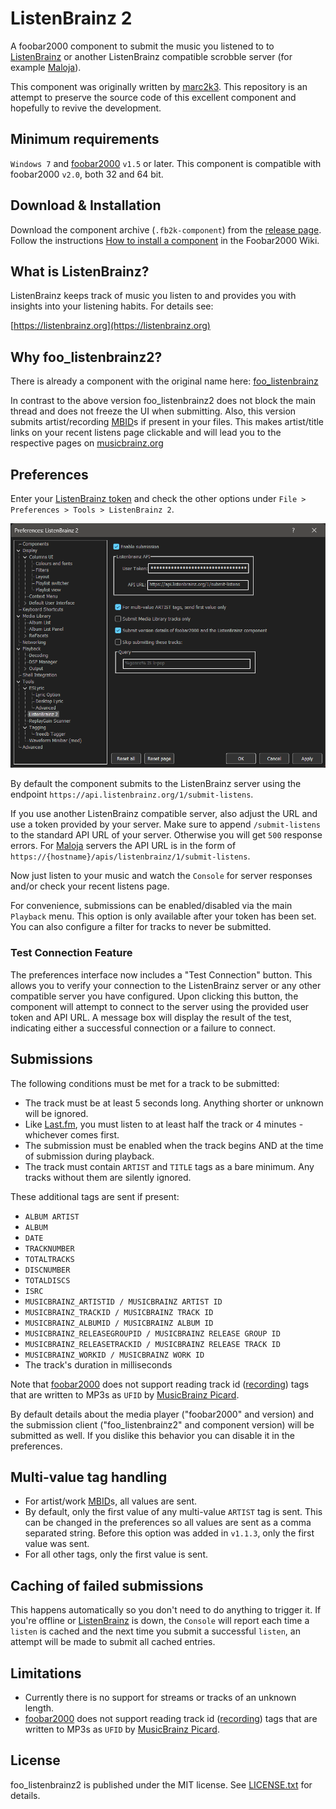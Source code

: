 # ListenBrainz 2

A foobar2000 component to submit the music you listened to to [ListenBrainz](https://listenbrainz.org) or another ListenBrainz compatible scrobble server (for example [Maloja](https://github.com/krateng/maloja)).

This component was originally written by [marc2k3](https://github.com/marc2k3/). This repository is an attempt to preserve the source code of this excellent component and hopefully to revive the development.


## Minimum requirements

`Windows 7` and [foobar2000](https://foobar2000.org) `v1.5` or later. This component is compatible with foobar2000 `v2.0`, both 32 and 64 bit.


## Download & Installation

Download the component archive (`.fb2k-component`) from the [release page](https://github.com/phw/foo_listenbrainz2/releases). Follow the instructions [How to install a component](https://wiki.hydrogenaud.io/index.php?title=Foobar2000:How_to_install_a_component) in the Foobar2000 Wiki.


## What is ListenBrainz?

ListenBrainz keeps track of music you listen to and provides you with insights into your listening habits. For details see:

[https://listenbrainz.org](https://listenbrainz.org)


## Why foo_listenbrainz2?

There is already a component with the original name here: [foo_listenbrainz](https://gitlab.com/ykBuilds/foo_listenbrainz)

In contrast to the above version foo_listenbrainz2 does not block the main thread and does not freeze the UI when submitting. Also, this version submits artist/recording [MBID](https://musicbrainz.org/doc/MusicBrainz_Identifier)s if present in your files. This makes artist/title links on your recent listens page clickable and will lead you to the respective pages on [musicbrainz.org](https://musicbrainz.org)


## Preferences

Enter your [ListenBrainz token](https://listenbrainz.org/profile) and check the other options under
`File > Preferences > Tools > ListenBrainz 2`.

![Preferences](preferences.png)

By default the component submits to the ListenBrainz server using the endpoint `https://api.listenbrainz.org/1/submit-listens`.

If you use another ListenBrainz compatible server, also adjust the URL and use a token provided by your server. Make sure to append `/submit-listens` to the standard API URL of your server. Otherwise you will get `500` response errors. For [Maloja](https://github.com/krateng/maloja) servers the API URL is in the form of `https://{hostname}/apis/listenbrainz/1/submit-listens`.

Now just listen to your music and watch the `Console` for server responses and/or check your recent listens page.

For convenience, submissions can be enabled/disabled via the main `Playback` menu. This option is only available after your token has been set. You can also configure a filter for tracks to never be submitted.

### Test Connection Feature

The preferences interface now includes a "Test Connection" button. This allows you to verify your connection to the ListenBrainz server or any other compatible server you have configured. Upon clicking this button, the component will attempt to connect to the server using the provided user token and API URL. A message box will display the result of the test, indicating either a successful connection or a failure to connect.

## Submissions

The following conditions must be met for a track to be submitted:

- The track must be at least 5 seconds long. Anything shorter or unknown will be ignored.
- Like [Last.fm](https://last.fm), you must listen to at least half the track or 4 minutes - whichever comes first.
- The submission must be enabled when the track begins AND at the time of submission during playback.
- The track must contain `ARTIST` and `TITLE` tags as a bare minimum. Any tracks without them are silently ignored.

These additional tags are sent if present:

- `ALBUM ARTIST`
- `ALBUM`
- `DATE`
- `TRACKNUMBER`
- `TOTALTRACKS`
- `DISCNUMBER`
- `TOTALDISCS`
- `ISRC`
- `MUSICBRAINZ_ARTISTID / MUSICBRAINZ ARTIST ID`
- `MUSICBRAINZ_TRACKID / MUSICBRAINZ TRACK ID`
- `MUSICBRAINZ_ALBUMID / MUSICBRAINZ ALBUM ID`
- `MUSICBRAINZ_RELEASEGROUPID / MUSICBRAINZ RELEASE GROUP ID`
- `MUSICBRAINZ_RELEASETRACKID / MUSICBRAINZ RELEASE TRACK ID`
- `MUSICBRAINZ_WORKID / MUSICBRAINZ WORK ID`
- The track's duration in milliseconds

Note that [foobar2000](https://foobar2000.org) does not support reading track id ([recording](https://musicbrainz.org/doc/Recording)) tags that are written to MP3s as `UFID` by [MusicBrainz Picard](https://picard.musicbrainz.org/).

By default details about the media player ("foobar2000" and version) and the submission client ("foo_listenbrainz2" and component version) will be submitted as well. If you dislike this behavior you can disable it in the preferences.


## Multi-value tag handling

- For artist/work [MBID](https://musicbrainz.org/doc/MusicBrainz_Identifier)s, all values are sent.
- By default, only the first value of any multi-value `ARTIST` tag is sent. This can be changed in the preferences so all values are sent as a comma separated string. Before this option was added in `v1.1.3`, only the first value was sent.
- For all other tags, only the first value is sent.


## Caching of failed submissions

This happens automatically so you don't need to do anything to trigger it. If you're offline or [ListenBrainz](https://listenbrainz.org) is down, the `Console` will report each time a `listen` is cached and the next time you submit a successful `listen`, an attempt will be made to submit all cached entries.


## Limitations

- Currently there is no support for streams or tracks of an unknown length.
- [foobar2000](https://foobar2000.org) does not support reading track id ([recording](https://musicbrainz.org/doc/Recording)) tags that are written to MP3s as `UFID` by [MusicBrainz Picard](https://picard.musicbrainz.org/).


## License

foo_listenbrainz2 is published under the MIT license. See [LICENSE.txt](./LICENSE.txt) for details.
